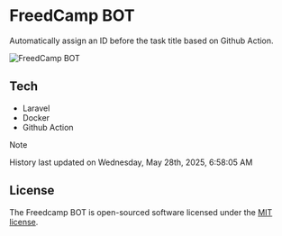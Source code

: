 # FreedCamp BOT

Automatically assign an ID before the task title based on Github Action.

![FreedCamp BOT](https://repository-images.githubusercontent.com/737932867/7d34798b-2680-471c-b089-a78a718d3d6a)

## Tech

- Laravel
- Docker
- Github Action

> [!NOTE]  
> History last updated on Wednesday, May 28th, 2025, 6:58:05 AM

## License

The Freedcamp BOT is open-sourced software licensed under the [MIT license](https://opensource.org/licenses/MIT).
